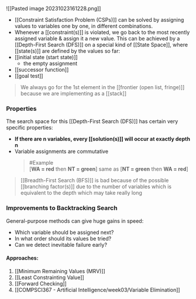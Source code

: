 ![[Pasted image 20231023161228.png]]
- [[Constraint Satisfaction Problem (CSPs)]] can be solved by assigning values to variables one by one, in different combinations.
- Whenever a [[constraint(s)]] is violated, we go back to the most recently assigned variable & assign it a new value.
This can be achieved by a [[Depth-First Search (DFS)]] on a special kind of [[State Space]], where [[state(s)]] are defined by the values so far:
- [[initial state (start state)]]
	- the empty assignment
- [[successor function]]
- [[goal test]]

>We always go for the 1st element in the [[frontier (open list, fringe)]] because we are implementing as a [[stack]]

### Properties
The search space for this [[Depth-First Search (DFS)]] has certain very specific properties:
- **If there are n variables, every [[solution(s)]] will occur at exactly depth n**
- Variable assignments are commutative
    > #Example  
    > [**WA = red** then **NT = green**] same as [**NT = green** then **WA = red**]

> [[Breadth-First Search (BFS)]] is bad because of the possible [[branching factor(s)]] due to the number of variables which is equivalent to the depth which may take really long

### Improvements to Backtracking Search
General-purpose methods can give huge gains in speed:
- Which variable should be assigned next?
- In what order should its values be tried?
- Can we detect inevitable failure early?
#### Approaches:
1. [[Minimum Remaining Values (MRV)]]
2. [[Least Constrainting Value]]
3. [[Forward Checking]]
4. [[COMPSCI367 - Artificial Intelligence/week03/Variable Elimination]]